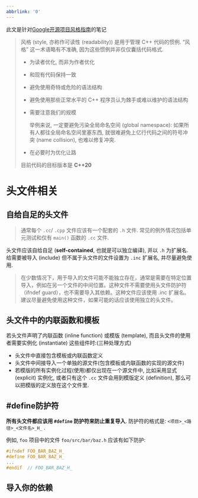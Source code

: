 ```yaml
---
abbrlink: '0'
---
```

此文是针对[Google开源项目风格指南](https://zh-google-styleguide.readthedocs.io/en/latest/google-cpp-styleguide/)的笔记

> 风格 (style, 亦称作可读性 (readability)) 是用于管理 C++ 代码的惯例. “风格” 这一术语略有不准确, 因为这些惯例并非仅仅囊括代码格式.
>
> - 为读者优化, 而非为作者优化
>
> - 和现有代码保持一致
>
> - 避免使用奇特或危险的语法结构
>
> - 避免使用那些正常水平的 C++ 程序员认为棘手或难以维护的语法结构
>
> - 需要注意我们的规模
>
>   举例来说, 一定要避免污染全局命名空间 (global namespace): 如果所有人都往全局命名空间里塞东西, 就很难避免上亿行代码之间的符号冲突 (name collision), 也难以修复冲突.
>
> - 在必要时为优化让路
>
> 目前代码的目标版本是 **C++20**

# 头文件相关

## 自给自足的头文件

> 通常每个 `.cc`/ `.cpp` 文件应该有一个配套的 `.h` 文件. 常见的例外情况包括单元测试和仅有 `main()` 函数的 `.cc` 文件.

头文件应该自给自足 (**self-contained**, 也就是可以独立编译), 并以 `.h` 为扩展名. 给需要被导入 (include) 但不属于头文件的文件设置为 `.inc` 扩展名, 并尽量避免使用.

> 在少数情况下，用于导入的文件可能不能独立存在，通常是需要在特定位置导入，例如在另一个文件的中间位置。这种文件不需要使用头文件防护符（ifndef guard），也不需要导入其依赖。这种文件应该使用 .inc 扩展名。建议尽量避免使用这种文件，如果可能的话应该使用独立的头文件。

## 头文件中的内联函数和模板

若头文件声明了内联函数 (inline function) 或模版 (template), 而且头文件的使用者需要实例化 (instantiate) 这些组件时:(三种处理方式)

- 头文件中直接包含模板或内联函数定义
- 头文件中间接导入一个单独的源文件(包含模板或内联函数的实现的源文件)
- 若模版的所有实例化过程(使用)都仅出现在一个源文件中, 比如采用显式 (explicit) 实例化, 或者只有这个 `.cc` 文件会用到模版定义 (definition), 那么可以把模版的定义放在这个文件里.

## #define防护符

**所有头文件都应该用 `#define` 防护符来防止重复导入**. 防护符的格式是: `<项目>_<路径>_<文件名>_H_` .

例如, `foo` 项目中的文件 `foo/src/bar/baz.h` 应该有如下防护:

```cpp
#ifndef FOO_BAR_BAZ_H_
#define FOO_BAR_BAZ_H_
...
#endif  // FOO_BAR_BAZ_H_
```

## 导入你的依赖

